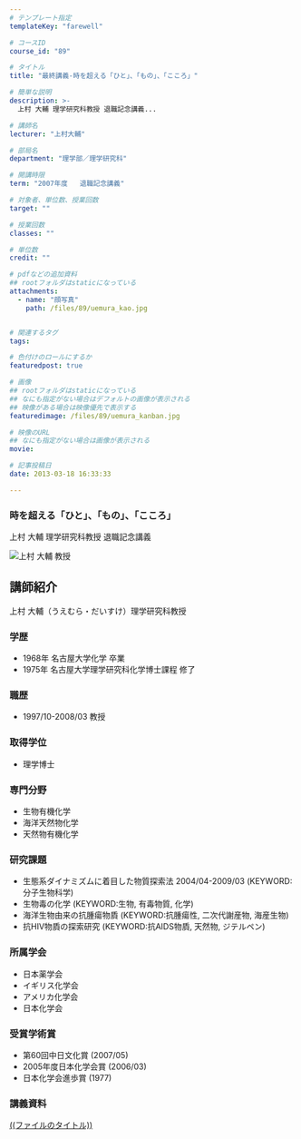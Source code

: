 ```yaml
---
# テンプレート指定
templateKey: "farewell"

# コースID
course_id: "89"

# タイトル
title: "最終講義-時を超える「ひと」、「もの」、「こころ」"

# 簡単な説明
description: >-
  上村 大輔 理学研究科教授 退職記念講義...

# 講師名
lecturer: "上村大輔"

# 部局名
department: "理学部／理学研究科"

# 開講時限
term: "2007年度	退職記念講義"

# 対象者、単位数、授業回数
target: ""

# 授業回数
classes: ""

# 単位数
credit: ""

# pdfなどの追加資料
## rootフォルダはstaticになっている
attachments: 
  - name: "顔写真" 
    path: /files/89/uemura_kao.jpg


# 関連するタグ
tags:

# 色付けのロールにするか
featuredpost: true

# 画像
## rootフォルダはstaticになっている
## なにも指定がない場合はデフォルトの画像が表示される
## 映像がある場合は映像優先で表示する
featuredimage: /files/89/uemura_kanban.jpg

# 映像のURL
## なにも指定がない場合は画像が表示される
movie: 

# 記事投稿日
date: 2013-03-18 16:33:33

---
```

### 時を超える「ひと」、「もの」、「こころ」 

上村 大輔 理学研究科教授 退職記念講義

![上村 大輔 教授](/files/89/uemura_kao.jpg) 
## 講師紹介

上村 大輔（うえむら・だいすけ）理学研究科教授 

### 学歴

  * 1968年 名古屋大学化学 卒業 
  * 1975年 名古屋大学理学研究科化学博士課程 修了 

### 職歴

  * 1997/10-2008/03 教授

### 取得学位

  * 理学博士

### 専門分野

  * 生物有機化学
  * 海洋天然物化学
  * 天然物有機化学

### 研究課題

  * 生態系ダイナミズムに着目した物質探索法 2004/04-2009/03 (KEYWORD:分子生物科学)
  * 生物毒の化学 (KEYWORD:生物, 有毒物質, 化学) 
  * 海洋生物由来の抗腫瘍物貭 (KEYWORD:抗腫瘍性, 二次代謝産物, 海産生物)
  * 抗HIV物貭の探索研究 (KEYWORD:抗AIDS物貭, 天然物, ジテルペン)

### 所属学会

  * 日本薬学会
  * イギリス化学会
  * アメリカ化学会
  * 日本化学会

### 受賞学術賞

  * 第60回中日文化賞 (2007/05)
  * 2005年度日本化学会賞 (2006/03)
  * 日本化学会進歩賞 (1977)
### 講義資料


[((ファイルのタイトル))](/files/89/((ファイル名))) 
